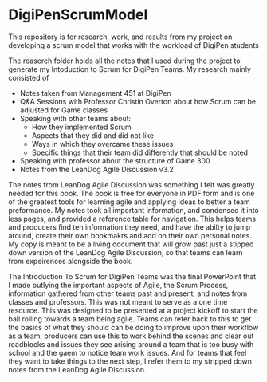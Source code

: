 # DigiPenScrumModel
This repository is for research, work, and results from my project on developing a scrum model that works with the workload of DigiPen students

The reaserch folder holds all the notes that I used during the project to generate my Intoduction to Scrum for DigiPen Teams. My research mainly consisted of
  - Notes taken from Management 451 at DigiPen
  - Q&A Sessions with Professor Christin Overton about how Scrum can be adjusted for Game classes
  - Speaking with other teams about:
    - How they implemented Scrum
    - Aspects that they did and did not like
    - Ways in which they overcame these issues
    - Specific things that their team did differently that should be noted
  - Speaking with professor about the structure of Game 300
  - Notes from the LeanDog Agile Discussion v3.2

The notes from LeanDog Agile Discussion was something I felt was greatly needed for this book. The book is free for everyone in PDF form and is one of the greatest tools for learning agile and applying ideas to better a team preformance. My notes took all important information, and condensed it into less pages, and provided a reference table for navigation. This helps teams and producers find teh information they need, and have the abilty to jump around, create their own bookmakrs and add on their own personal notes. My copy is meant to be a living document that will grow past just a stipped down version of the LeanDog Agile Discussion, so that teams can learn from expeirences alongside the book.

The Introduction To Scrum for DigiPen Teams was the final PowerPoint that I made outlying the important aspects of Agile, the Scrum Process, information gathered from other teams past and present, and notes from classes and professors. This was not meant to serve as a one time resource. This was designed to be presented at a project kickoff to start the ball rolling towards a team being agile. Teams can refer back to this to get the basics of what they should can be doing to improve upon their workflow as a team, producers can use this to work behind the scenes and clear out roadblocks and issues they see arising around a team that is too busy with school and the gaem to notice team work issues. And for teams that feel they want to take things to the next step, I refer them to my stripped down notes from the LeanDog Agile Discussion.
